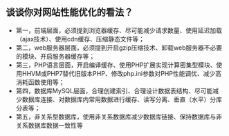 ## 谈谈你对网站性能优化的看法？
- 第一，前端层面，必须提到浏览器缓存、尽可能减少请求数量、使用延迟加载（ajax技术）、使用cdn缓存、压缩静态文件等；
- 第二，web服务器层面，必须提到开启gzip压缩技术、卸载web服务器不必要的模块、开启服务器缓存等；
- 第三，PHP语言层面，开启编译缓存、使用PHP扩展实现计算密集型模块、使用HHVM或PHP7替代旧版本PHP、修改php.ini参数对PHP性能调优、减少高消耗函数使用等；
- 第四，数据库MySQL层面，合理创建索引、合理设计数据表结构、尽可能减少数据库连接、对数据库内常用数据进行缓存、读写分离、垂直（水平）分库分表等；
- 第五，非关系型数据库，使用非关系数据库减少数据库链接、保持数据库与非关系数据库数据一致性等
